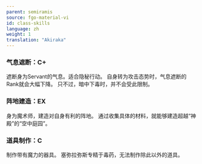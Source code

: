 ```yaml
---
parent: semiramis
source: fgo-material-vi
id: class-skills
language: zh
weight: 1
translation: "Akiraka"
---
```


### 气息遮断：C+

遮断身为Servant的气息。适合隐秘行动。
自身转为攻击态势时，气息遮断的Rank就会大幅下降。
只不过，暗中下毒时，并不会受此限制。

### 阵地建造：EX

身为魔术师，建造对自身有利的阵地。
通过收集具体的材料，就能够建造超越“神殿”的“空中庭园”。

### 道具制作：C

制作带有魔力的器具。
塞弥拉弥斯专精于毒药，无法制作除此以外的道具。

